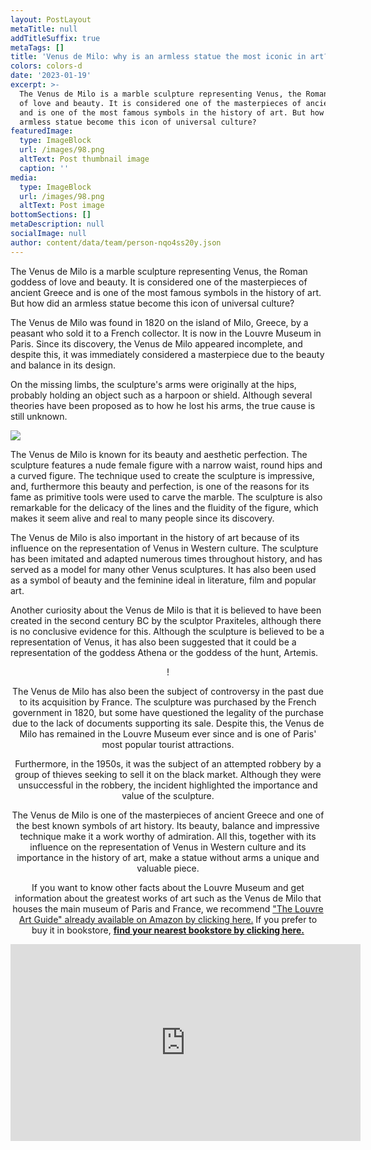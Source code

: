 ```yaml
---
layout: PostLayout
metaTitle: null
addTitleSuffix: true
metaTags: []
title: 'Venus de Milo: why is an armless statue the most iconic in art?'
colors: colors-d
date: '2023-01-19'
excerpt: >-
  The Venus de Milo is a marble sculpture representing Venus, the Roman goddess
  of love and beauty. It is considered one of the masterpieces of ancient Greece
  and is one of the most famous symbols in the history of art. But how did an
  armless statue become this icon of universal culture?
featuredImage:
  type: ImageBlock
  url: /images/98.png
  altText: Post thumbnail image
  caption: ''
media:
  type: ImageBlock
  url: /images/98.png
  altText: Post image
bottomSections: []
metaDescription: null
socialImage: null
author: content/data/team/person-nqo4ss20y.json
---
```

The Venus de Milo is a marble sculpture representing Venus, the Roman goddess of love and beauty. It is considered one of the masterpieces of ancient Greece and is one of the most famous symbols in the history of art. But how did an armless statue become this icon of universal culture?

The Venus de Milo was found in 1820 on the island of Milo, Greece, by a peasant who sold it to a French collector. It is now in the Louvre Museum in Paris. Since its discovery, the Venus de Milo appeared incomplete, and despite this, it was immediately considered a masterpiece due to the beauty and balance in its design.

On the missing limbs, the sculpture's arms were originally at the hips, probably holding an object such as a harpoon or shield. Although several theories have been proposed as to how he lost his arms, the true cause is still unknown.

![](https://farm2.staticflickr.com/1363/532583261\_08b19e5bbb_b.jpg)

The Venus de Milo is known for its beauty and aesthetic perfection. The sculpture features a nude female figure with a narrow waist, round hips and a curved figure. The technique used to create the sculpture is impressive, and, furthermore this beauty and perfection, is one of the reasons for its fame as primitive tools were used to carve the marble. The sculpture is also remarkable for the delicacy of the lines and the fluidity of the figure, which makes it seem alive and real to many people since its discovery.

The Venus de Milo is also important in the history of art because of its influence on the representation of Venus in Western culture. The sculpture has been imitated and adapted numerous times throughout history, and has served as a model for many other Venus sculptures. It has also been used as a symbol of beauty and the feminine ideal in literature, film and popular art.

Another curiosity about the Venus de Milo is that it is believed to have been created in the second century BC by the sculptor Praxiteles, although there is no conclusive evidence for this. Although the sculpture is believed to be a representation of Venus, it has also been suggested that it could be a representation of the goddess Athena or the goddess of the hunt, Artemis.

<center>!

The Venus de Milo has also been the subject of controversy in the past due to its acquisition by France. The sculpture was purchased by the French government in 1820, but some have questioned the legality of the purchase due to the lack of documents supporting its sale. Despite this, the Venus de Milo has remained in the Louvre Museum ever since and is one of Paris' most popular tourist attractions.

Furthermore, in the 1950s, it was the subject of an attempted robbery by a group of thieves seeking to sell it on the black market. Although they were unsuccessful in the robbery, the incident highlighted the importance and value of the sculpture.

The Venus de Milo is one of the masterpieces of ancient Greece and one of the best known symbols of art history. Its beauty, balance and impressive technique make it a work worthy of admiration. All this, together with its influence on the representation of Venus in Western culture and its importance in the history of art, make a statue without arms a unique and valuable piece.

If you want to know other facts about the Louvre Museum and get information about the greatest works of art such as the Venus de Milo that houses the main museum of Paris and France, we recommend ["The Louvre Art Guide" already available on Amazon by clicking here.](https://www.amazon.es/dp/8418943424/) If you prefer to buy it in bookstore, [**find your nearest bookstore by clicking here.**](https://www.todostuslibros.com/libros/museo-del-louvre-guia-de-arte\_978-84-18943-42-3)

<center><iframe width="560" height="315" src="https://www.youtube.com/embed/689jYvt7Jjg" title="YouTube video player" frameborder="0" allow="accelerometer; autoplay; clipboard-write; encrypted-media; gyroscope; picture-in-picture; web-share" allowfullscreen></iframe></center>
